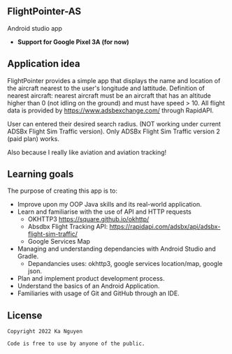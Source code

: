 ## FlightPointer-AS
Android studio app


- **Support for Google Pixel 3A (for now)**

## Application idea
FlightPointer provides a simple app that displays the name and location of the aircraft nearest to the user's longitude and lattitude.
Definition of nearest aircraft: nearest aircraft must be an aircraft that has an altitude higher than 0 (not idling on the ground) and must have speed > 10.
All flight data is provided by https://www.adsbexchange.com/ through RapidAPI.

User can entered their desired search radius. (NOT working under current ADSBx Flight Sim Traffic version). Only ADSBx Flight Sim Traffic version 2 (paid plan) works.

Also because I really like aviation and aviation tracking!


## Learning goals
The purpose of creating this app is to:
- Improve upon my OOP Java skills and its real-world application.
- Learn and familiarise with the use of API and HTTP requests
  - OKHTTP3 https://square.github.io/okhttp/
  - Absdbx Flight Tracking API: https://rapidapi.com/adsbx/api/adsbx-flight-sim-traffic/
  - Google Services Map
- Managing and understanding dependancies with Android Studio and Gradle.
  - Depandancies uses: okhttp3, google services location/map, google json. 
- Plan and implement product development process.
- Understand the basics of an Android Application.
- Familiaries with usage of Git and GitHub through an IDE.



## License

```
Copyright 2022 Ka Nguyen

Code is free to use by anyone of the public. 




